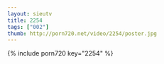 ```yaml
--- 
layout: sieutv
title: 2254
tags: ["002"]
thumb: http://porn720.net/video/2254/poster.jpg
---
```

{% include porn720 key="2254" %} 
